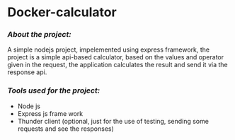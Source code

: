 # Docker-calculator
<h3><em>About the project:</em> </h3> 
<div><p> A simple nodejs project, impelemented using express framework, the project is a simple api-based calculator, based on the  
    values and operator given in the request, the application calculates the result and send it via the response api.<br>
</p>
    </div>
<h3><em>Tools used for the project:</em> </h3>
<ul>
  <li>Node js</li>
  <li>Express js frame work</li>
  <li>Thunder client (optional, just for the use of testing, sending some requests and see the responses)</li>
</ul>

